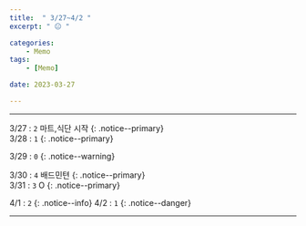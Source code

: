 ```yaml
---
title:  " 3/27~4/2 "
excerpt: " 😐 "

categories:
    - Memo
tags:
    - [Memo]

date: 2023-03-27

---
```

- - -
<!-- 약 -->

3/27 : `2` 마트,식단 시작 <!--84-->
{: .notice--primary}  
3/28 : `1` 
{: .notice--primary}  

3/29 : `0` 
{: .notice--warning}  

3/30 : `4`  배드민텬
{: .notice--primary}  
3/31 : `3`  O
{: .notice--primary} 


4/1 : `2` 
{: .notice--info} 
4/2 : `1` 
{: .notice--danger}  


<!-- {: .notice}
{: .notice--primary}
{: .notice--info}
{: .notice--warning}
{: .notice--success}
{: .notice--danger} 
😄 😐 🙁 😡
-->
- - -